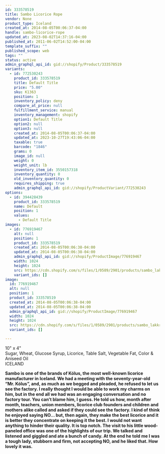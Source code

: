 ```yaml
---
id: 333578519
title: Sambo Licorice Rope
vendor: None
product_type: Iceland
created_at: 2014-08-05T00:06:37-04:00
handle: sambo-licorice-rope
updated_at: 2023-08-02T14:37:16-04:00
published_at: 2011-06-02T14:52:00-04:00
template_suffix: ""
published_scope: web
tags: ""
status: active
admin_graphql_api_id: gid://shopify/Product/333578519
variants:
  - id: 772530243
    product_id: 333578519
    title: Default Title
    price: "5.00"
    sku: K1363
    position: 1
    inventory_policy: deny
    compare_at_price: null
    fulfillment_service: manual
    inventory_management: shopify
    option1: Default Title
    option2: null
    option3: null
    created_at: 2014-08-05T00:06:37-04:00
    updated_at: 2023-10-27T19:43:06-04:00
    taxable: true
    barcode: "1846"
    grams: 0
    image_id: null
    weight: 0
    weight_unit: lb
    inventory_item_id: 3550157318
    inventory_quantity: 0
    old_inventory_quantity: 0
    requires_shipping: true
    admin_graphql_api_id: gid://shopify/ProductVariant/772530243
options:
  - id: 394428439
    product_id: 333578519
    name: Default
    position: 1
    values:
      - Default Title
images:
  - id: 776919467
    alt: null
    position: 1
    product_id: 333578519
    created_at: 2014-08-05T00:06:38-04:00
    updated_at: 2014-08-05T00:06:38-04:00
    admin_graphql_api_id: gid://shopify/ProductImage/776919467
    width: 1024
    height: 1024
    src: https://cdn.shopify.com/s/files/1/0589/2901/products/sambo_lakkris.jpeg?v=1407211598
    variant_ids: []
image:
  id: 776919467
  alt: null
  position: 1
  product_id: 333578519
  created_at: 2014-08-05T00:06:38-04:00
  updated_at: 2014-08-05T00:06:38-04:00
  admin_graphql_api_id: gid://shopify/ProductImage/776919467
  width: 1024
  height: 1024
  src: https://cdn.shopify.com/s/files/1/0589/2901/products/sambo_lakkris.jpeg?v=1407211598
  variant_ids: []

---
```


10" x 4"  
Sugar, Wheat, Glucose Syrup, Licorice, Table Salt, Vegetable Fat, Color & Aniseed Oil  
ICELAND

**Sambo is one of the brands of Kólus, the most well-known licorice manufacturer in Iceland. We had a meeting with the seventy-year-old “Mr. Kólus”, and, as much as we begged and pleaded, he refused to let us see the factory. I really thought I would be able to work my charms on him, but in the end all we had was an engaging conversation and no factory tour. You can’t blame him, I guess. He told us how, month after month, teachers, union members, licorice club founders and children and mothers alike called and asked if they could see the factory. I kind of think he enjoyed saying NO… but, then again, they make the best licorice and it is better they concentrate on keeping it the best. I would not want anything to hinder their quality. It is top notch. The visit to his little wood-paneled office was one of the highlights of our trip. We talked and listened and giggled and ate a bunch of candy. At the end he told me I was a tough lady, stubborn and firm, not accepting NO, and he liked that. How lovely it was.**